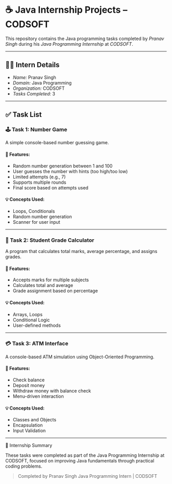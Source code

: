 # ☕ Java Internship Projects – CODSOFT

This repository contains the Java programming tasks completed by *Pranav Singh* during his *Java Programming Internship* at *CODSOFT*.

---

## 👨‍💻 Intern Details

- *Name:* Pranav Singh  
- *Domain:* Java Programming  
- *Organization:* CODSOFT  
- *Tasks Completed:* 3

---

## ✅ Task List

### 🕹 Task 1: Number Game

A simple console-based number guessing game.

#### 🎯 Features:
- Random number generation between 1 and 100
- User guesses the number with hints (too high/too low)
- Limited attempts (e.g., 7)
- Supports multiple rounds
- Final score based on attempts used

#### 💡 Concepts Used:
- Loops, Conditionals
- Random number generation
- Scanner for user input

---

### 🧮 Task 2: Student Grade Calculator

A program that calculates total marks, average percentage, and assigns grades.

#### 🎯 Features:
- Accepts marks for multiple subjects
- Calculates total and average
- Grade assignment based on percentage

#### 💡 Concepts Used:
- Arrays, Loops
- Conditional Logic
- User-defined methods

---

### 💳 Task 3: ATM Interface

A console-based ATM simulation using Object-Oriented Programming.

#### 🎯 Features:
- Check balance
- Deposit money
- Withdraw money with balance check
- Menu-driven interaction

#### 💡 Concepts Used:
- Classes and Objects
- Encapsulation
- Input Validation

---

📅 Internship Summary

These tasks were completed as part of the Java Programming Internship at CODSOFT, focused on improving Java fundamentals through practical coding problems.

> Completed by Pranav Singh
Java Programming Intern | CODSOFT
